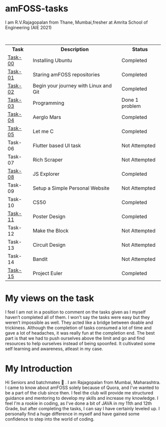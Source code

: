 # amFOSS-tasks
I am R.V.Rajagopalan from Thane, Mumbai,fresher at Amrita School of Engineering (AIE 2021)

<br>

<table>
<tr>
<th>Task</th>
<th>Description</th>
<th>Status</th>
</tr>

<tr>
<td><a href="https://github.com/rv602/amFOSS-tasks/tree/main/task-00">Task-00</a></td>
<td>Installing Ubuntu</td>
<td>Completed </td>
</tr>

<tr>
<td><a href="https://github.com/rv602/amFOSS-tasks/tree/main/task-01">Task-01</a></td>
<td>Staring amFOSS repositories</td>
<td>Completed</td>
</tr>

<tr>
<td><a href="https://github.com/rv602/amFOSS-tasks/tree/main/task-02">Task-02</a></td>
<td>Begin your journey with Linux and Git</td>
<td>Completed</td>
</tr>

<tr>
<td><a href="https://github.com/rv602/amFOSS-tasks/tree/main/task-03">Task-03</a></td>
<td>Programming</td>
<td>Done 1 problem</td>
</tr>

<tr>
<td><a href="https://github.com/rv602/amFOSS-tasks/tree/main/task-04">Task-04</a></td>
<td>Aerglo Mars</td>
<td>Completed</td>
</tr>

<tr>
<td><a href="https://github.com/rv602/amFOSS-tasks/tree/main/task-05">Task-05</a></td>
<td>Let me C</td>
<td>Completed</td>
</tr>

<tr>
<td>Task-06</td>
<td>Flutter based UI task</td>
<td>Not Attempted</td>
</tr>

<tr>
<td>Task-07</td>
<td>Rich Scraper</td>
<td>Not Attempted</td>
</tr>

<tr>
<td><a href="https://github.com/rv602/amFOSS-tasks/tree/main/task-08">Task-08</a></td>
<td>JS Explorer</td>
<td>Completed</td>
</tr>

<tr>
<td>Task-09</td>
<td>Setup a Simple Personal Website</td>
<td>Not Attempted</td>
</tr>

<tr>
<td>Task-10</td>
<td>CS50</td>
<td>Completed</td>
</tr>

<tr>
<td><a href="https://github.com/rv602/amFOSS-tasks/tree/main/task-11">Task-11</a></td>
<td>Poster Design</td>
<td>Completed</td>
</tr>

<tr>
<td>Task-12</td>
<td>Make the Block</td>
<td>Not Attempted</td>
</tr>

<tr>
<td>Task-13</td>
<td>Circuit Design</td>
<td>Not Attempted</td>
</tr>

<tr>
<td>Task-14</td>
<td>Bandit</td>
<td>Not Attempted</td>
</tr>

<tr>
<td><a href="https://github.com/rv602/amFOSS-tasks/tree/main/task-15">Task-15</a></td>
<td>Project Euler</td>
<td>Completed</td>
</tr>

</table>

# My views on the task
I feel I am not in a position to comment on the tasks given as I myself haven’t completed all of them. I won't say the tasks were easy but they weren’t impossible as well. They acted like a bridge between doable and trickiness. Although the completion of tasks consumed a lot of time and gave a lot of headaches, it was really fun at the completion end. The best part is that we had to push ourselves above the limit and go and find resources to help ourselves instead of being spoonfed. It cultivated some self learning and awareness, atleast in my case.

# My Introduction
Hi Seniors and batchmates 👋 . I am Rajagopalan from Mumbai, Maharashtra. I came to know about amFOSS solely because of Quora, and I've wanted to be a part of the club since then. I feel the club will provide me structured guidance and mentoring to develop my skills and increase my knowledge. I feel I'm a rookie in coding, as I've done a bit of JAVA in my 11th and 12th Grade, but after completing the tasks, I can say I have certainly leveled up. I personally find a huge difference in myself and have gained some confidence to step into the world of coding.

